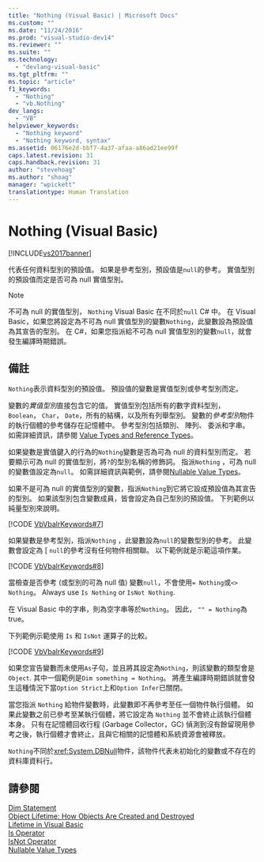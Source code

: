 ```yaml
---
title: "Nothing (Visual Basic) | Microsoft Docs"
ms.custom: ""
ms.date: "11/24/2016"
ms.prod: "visual-studio-dev14"
ms.reviewer: ""
ms.suite: ""
ms.technology: 
  - "devlang-visual-basic"
ms.tgt_pltfrm: ""
ms.topic: "article"
f1_keywords: 
  - "Nothing"
  - "vb.Nothing"
dev_langs: 
  - "VB"
helpviewer_keywords: 
  - "Nothing keyword"
  - "Nothing keyword, syntax"
ms.assetid: 06176e2d-bbf7-4a37-afaa-a86ad21ee99f
caps.latest.revision: 31
caps.handback.revision: 31
author: "stevehoag"
ms.author: "shoag"
manager: "wpickett"
translationtype: Human Translation
---
```

# Nothing (Visual Basic)
[!INCLUDE[vs2017banner](../../csharp/includes/vs2017banner.md)]

代表任何資料型別的預設值。  如果是參考型別，預設值是`null`的參考。  實值型別的預設值而定是否可為 null 實值型別。  
  
> [!NOTE]
>  不可為 null 的實值型別， `Nothing` Visual Basic 在不同於`null` C\# 中。  在 Visual Basic，如果您將設定為不可為 null 實值型別的變數`Nothing`，此變數設為預設值為其宣告的型別。  在 C\#，如果您指派給不可為 null 實值型別的變數`null`，就會發生編譯時期錯誤。  
  
## 備註  
 `Nothing`表示資料型別的預設值。  預設值的變數是實值型別或參考型別而定。  
  
 變數的*實值型別*直接包含它的值。  實值型別包括所有的數字資料型別， `Boolean`， `Char`， `Date`，所有的結構，以及所有列舉型別。  變數的*參考型別*物件的執行個體的參考儲存在記憶體中。  參考型別包括類別、 陣列、 委派和字串。  如需詳細資訊，請參閱 [Value Types and Reference Types](../../visual-basic/programming-guide/language-features/data-types/value-types-and-reference-types.md)。  
  
 如果變數是實值鍵入的行為的`Nothing`變數是否為可為 null 的資料型別而定。  若要顯示可為 null 的實值型別，將`?`的型別名稱的修飾詞。  指派`Nothing` ，可為 null 的變數值設定為`null`。  如需詳細資訊與範例，請參閱[Nullable Value Types](../../visual-basic/programming-guide/language-features/data-types/nullable-value-types.md)。  
  
 如果不是可為 null 的實值型別的變數，指派`Nothing`到它將它設成預設值為其宣告的型別。  如果該型別包含變數成員，皆會設定為自己型別的預設值。  下列範例以純量型別來說明。  
  
 [!CODE [VbVbalrKeywords#7](../CodeSnippet/VS_Snippets_VBCSharp/VbVbalrKeywords#7)]  
  
 如果變數是參考型別，指派`Nothing` ，此變數設為`null`的變數型別的參考。  此變數會設定為 \[ `null`的參考沒有任何物件相關聯。  以下範例就是示範這項作業。  
  
 [!CODE [VbVbalrKeywords#8](../CodeSnippet/VS_Snippets_VBCSharp/VbVbalrKeywords#8)]  
  
 當檢查是否參考 \(或型別的可為 null 值\) 變數`null`，不會使用`= Nothing`或`<> Nothing`。  Always use `Is Nothing` or `IsNot Nothing`.  
  
 在 Visual Basic 中的字串，則為空字串等於`Nothing`。  因此， `"" = Nothing`為 true。  
  
 下列範例示範使用 `Is` 和 `IsNot` 運算子的比較。  
  
 [!CODE [VbVbalrKeywords#9](../CodeSnippet/VS_Snippets_VBCSharp/VbVbalrKeywords#9)]  
  
 如果您宣告變數而未使用`As`子句，並且將其設定為`Nothing`，則該變數的類型會是`Object`.  其中一個範例是`Dim something = Nothing`。  將產生編譯時期錯誤就會發生這種情況下當`Option Strict`上和`Option Infer`已關閉。  
  
 當您指派 `Nothing` 給物件變數時，此變數即不再參考至任一個物件執行個體。  如果此變數之前已參考至某執行個體，將它設定為 `Nothing` 並不會終止該執行個體本身。  只有在記憶體回收行程 \(Garbage Collector，GC\) 偵測到沒有餘留現用參考之後，執行個體才會終止，且與它相關的記憶體和系統資源會被釋放。  
  
 `Nothing`不同於<xref:System.DBNull>物件，該物件代表未初始化的變數或不存在的資料庫資料行。  
  
## 請參閱  
 [Dim Statement](../../visual-basic/language-reference/statements/dim-statement.md)   
 [Object Lifetime: How Objects Are Created and Destroyed](../../visual-basic/programming-guide/language-features/objects-and-classes/object-lifetime-how-objects-are-created-and-destroyed.md)   
 [Lifetime in Visual Basic](../../visual-basic/programming-guide/language-features/declared-elements/lifetime.md)   
 [Is Operator](../../visual-basic/language-reference/operators/is-operator.md)   
 [IsNot Operator](../../visual-basic/language-reference/operators/isnot-operator.md)   
 [Nullable Value Types](../../visual-basic/programming-guide/language-features/data-types/nullable-value-types.md)
